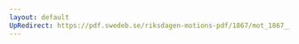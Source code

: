 ```yaml
---
layout: default
UpRedirect: https://pdf.swedeb.se/riksdagen-motions-pdf/1867/mot_1867__ak__00077/mot_1867__ak__00077_001.pdf
---
```

